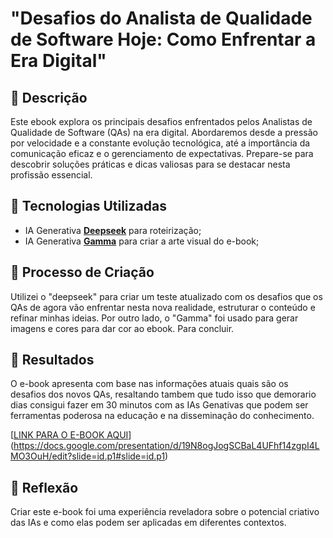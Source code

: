 # "Desafios do Analista de Qualidade de Software Hoje: Como Enfrentar a Era Digital" 

## 📒 Descrição
Este ebook explora os principais desafios enfrentados pelos Analistas de Qualidade de Software (QAs) na era digital. Abordaremos desde a pressão por velocidade 
e a constante evolução tecnológica, até a importância da comunicação eficaz e o gerenciamento de expectativas. Prepare-se para descobrir soluções práticas e dicas 
valiosas para se destacar nesta profissão essencial.

## 🤖 Tecnologias Utilizadas
- IA Generativa **[Deepseek](https://chat.deepseek.com/)** para roteirização;
- IA Generativa **[Gamma](https://gamma.app/)** para criar a arte visual do e-book;

## 🧐 Processo de Criação
Utilizei o "deepseek" para criar um teste atualizado com os desafios que os QAs de agora vão enfrentar nesta nova realidade, estruturar o conteúdo e refinar minhas ideias. Por outro lado, 
o "Gamma" foi usado para gerar imagens e cores para dar cor ao ebook. Para concluir.

## 🚀 Resultados
O e-book apresenta com base nas informações atuais quais são os desafios dos novos QAs, resaltando tambem que tudo isso que demorario dias consigui fazer em 30 minutos com as IAs Genativas que podem ser ferramentas poderosa na educação e na disseminação do conhecimento.

[[LINK PARA O E-BOOK AQUI]()](https://docs.google.com/presentation/d/19N8ogJogSCBaL4UFhf14zgpI4LMO3OuH/edit?slide=id.p1#slide=id.p1)

## 💭 Reflexão
Criar este e-book foi uma experiência reveladora sobre o potencial criativo das IAs e como elas podem ser aplicadas em diferentes contextos.
